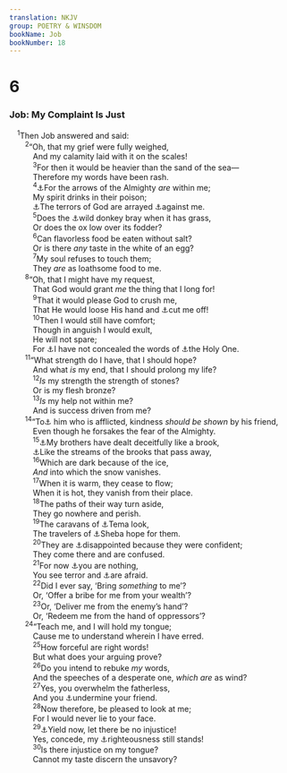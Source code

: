 ```yaml
---
translation: NKJV
group: POETRY & WINSDOM
bookName: Job 
bookNumber: 18
---
```


<div class="title"><h1>6</h1><h3>Job: My Complaint Is Just</h3></div>
<span class="verse giop_6_1"> <sup>1</sup>Then Job answered and said:<br/></span>
<span class="verse giop_6_2">  <sup>2</sup>“Oh, that my grief were fully weighed,<br/>   And my calamity laid with it on the scales!<br/></span>
<span class="verse giop_6_3">   <sup>3</sup>For then it would be heavier than the sand of the sea—<br/>   Therefore my words have been rash.<br/></span>
<span class="verse giop_6_4">   <sup>4</sup><a data-toggle="tooltip" data-placement="bottom" title="Job 16:13; Ps. 38:2">⚓</a>For the arrows of the Almighty <i>are</i> within me;<br/>   My spirit drinks in their poison;<br/>   <a data-toggle="tooltip" data-placement="bottom" title="Ps. 88:15, 16">⚓</a>The terrors of God are arrayed <a data-toggle="tooltip" data-placement="bottom" title="Job 30:15">⚓</a>against me.<br/></span>
<span class="verse giop_6_5">   <sup>5</sup>Does the <a data-toggle="tooltip" data-placement="bottom" title="Job 39:5–8">⚓</a>wild donkey bray when it has grass,<br/>   Or does the ox low over its fodder?<br/></span>
<span class="verse giop_6_6">   <sup>6</sup>Can flavorless food be eaten without salt?<br/>   Or is there <i>any</i> taste in the white of an egg?<br/></span>
<span class="verse giop_6_7">   <sup>7</sup>My soul refuses to touch them;<br/>   They <i>are</i> as loathsome food to me.<br/></span>
<span class="verse giop_6_8">  <sup>8</sup>“Oh, that I might have my request,<br/>   That God would grant <i>me</i> the thing that I long for!<br/></span>
<span class="verse giop_6_9">   <sup>9</sup>That it would please God to crush me,<br/>   That He would loose His hand and <a data-toggle="tooltip" data-placement="bottom" title="Num. 11:15; 1 Kin. 19:4; Job 7:16; 9:21; 10:1">⚓</a>cut me off!<br/></span>
<span class="verse giop_6_10">   <sup>10</sup>Then I would still have comfort;<br/>   Though in anguish I would exult,<br/>   He will not spare;<br/>   For <a data-toggle="tooltip" data-placement="bottom" title="Acts 20:20">⚓</a>I have not concealed the words of <a data-toggle="tooltip" data-placement="bottom" title="(Lev. 19:2; Is. 57:15)">⚓</a>the Holy One.<br/></span>
<span class="verse giop_6_11">  <sup>11</sup>“What strength do I have, that I should hope?<br/>   And what <i>is</i> my end, that I should prolong my life?<br/></span>
<span class="verse giop_6_12">   <sup>12</sup><i>Is</i> my strength the strength of stones?<br/>   Or is my flesh bronze?<br/></span>
<span class="verse giop_6_13">   <sup>13</sup><i>Is</i> my help not within me?<br/>   And is success driven from me?<br/></span>
<span class="verse giop_6_14">  <sup>14</sup>“To<a data-toggle="tooltip" data-placement="bottom" title="(Prov. 17:17)">⚓</a> him who is afflicted, kindness <i>should</i> <i>be</i> <i>shown</i> by his friend,<br/>   Even though he forsakes the fear of the Almighty.<br/></span>
<span class="verse giop_6_15">   <sup>15</sup><a data-toggle="tooltip" data-placement="bottom" title="Ps. 38:11">⚓</a>My brothers have dealt deceitfully like a brook,<br/>   <a data-toggle="tooltip" data-placement="bottom" title="Jer. 15:18">⚓</a>Like the streams of the brooks that pass away,<br/></span>
<span class="verse giop_6_16">   <sup>16</sup>Which are dark because of the ice,<br/>   <i>And</i> into which the snow vanishes.<br/></span>
<span class="verse giop_6_17">   <sup>17</sup>When it is warm, they cease to flow;<br/>   When it is hot, they vanish from their place.<br/></span>
<span class="verse giop_6_18">   <sup>18</sup>The paths of their way turn aside,<br/>   They go nowhere and perish.<br/></span>
<span class="verse giop_6_19">   <sup>19</sup>The caravans of <a data-toggle="tooltip" data-placement="bottom" title="Gen. 25:15; Is. 21:14; Jer. 25:23">⚓</a>Tema look,<br/>   The travelers of <a data-toggle="tooltip" data-placement="bottom" title="1 Kin. 10:1; Ps. 72:10; Ezek. 27:22, 23">⚓</a>Sheba hope for them.<br/></span>
<span class="verse giop_6_20">   <sup>20</sup>They are <a data-toggle="tooltip" data-placement="bottom" title="Jer. 14:3">⚓</a>disappointed because they were confident;<br/>   They come there and are confused.<br/></span>
<span class="verse giop_6_21">   <sup>21</sup>For now <a data-toggle="tooltip" data-placement="bottom" title="Job 13:4">⚓</a>you are nothing,<br/>   You see terror and <a data-toggle="tooltip" data-placement="bottom" title="Ps. 38:11">⚓</a>are afraid.<br/></span>
<span class="verse giop_6_22">   <sup>22</sup>Did I ever say, ‘Bring <i>something</i> to me’?<br/>   Or, ‘Offer a bribe for me from your wealth’?<br/></span>
<span class="verse giop_6_23">   <sup>23</sup>Or, ‘Deliver me from the enemy’s hand’?<br/>   Or, ‘Redeem me from the hand of oppressors’?<br/></span>
<span class="verse giop_6_24">  <sup>24</sup>“Teach me, and I will hold my tongue;<br/>   Cause me to understand wherein I have erred.<br/></span>
<span class="verse giop_6_25">   <sup>25</sup>How forceful are right words!<br/>   But what does your arguing prove?<br/></span>
<span class="verse giop_6_26">   <sup>26</sup>Do you intend to rebuke <i>my</i> words,<br/>   And the speeches of a desperate one, <i>which</i> <i>are</i> as wind?<br/></span>
<span class="verse giop_6_27">   <sup>27</sup>Yes, you overwhelm the fatherless,<br/>   And you <a data-toggle="tooltip" data-placement="bottom" title="Ps. 57:6">⚓</a>undermine your friend.<br/></span>
<span class="verse giop_6_28">   <sup>28</sup>Now therefore, be pleased to look at me;<br/>   For I would never lie to your face.<br/></span>
<span class="verse giop_6_29">   <sup>29</sup><a data-toggle="tooltip" data-placement="bottom" title="Job 17:10">⚓</a>Yield now, let there be no injustice!<br/>   Yes, concede, my <a data-toggle="tooltip" data-placement="bottom" title="Job 27:5, 6; 34:5">⚓</a>righteousness still stands!<br/></span>
<span class="verse giop_6_30">   <sup>30</sup>Is there injustice on my tongue?<br/>   Cannot my taste discern the unsavory?<br/></span>
